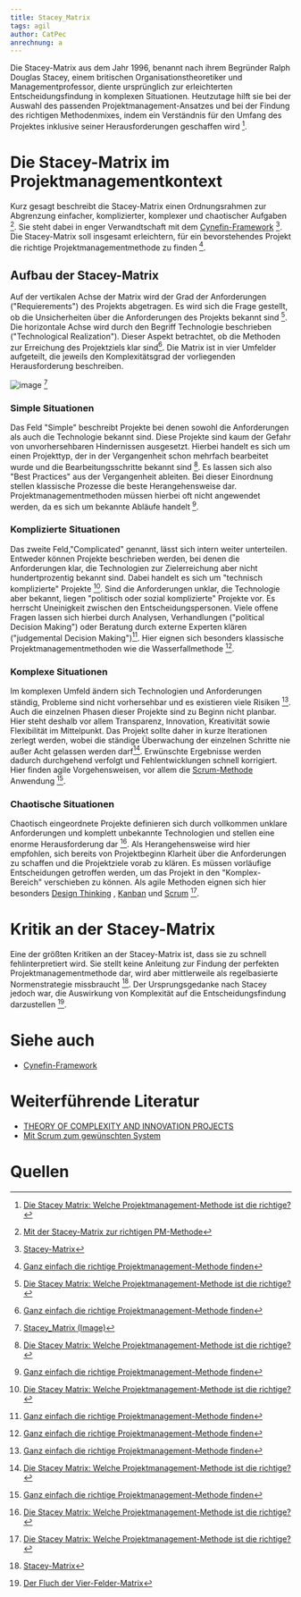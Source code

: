 ```yaml
---
title: Stacey_Matrix
tags: agil 
author: CatPec
anrechnung: a
---
```

Die Stacey-Matrix aus dem Jahr 1996, benannt nach ihrem Begründer Ralph Douglas Stacey, einem britischen Organisationstheoretiker und Managementprofessor, diente ursprünglich zur erleichterten Entscheidungsfindung in komplexen Situationen. Heutzutage hilft sie bei der Auswahl des passenden Projektmanagement-Ansatzes und bei der Findung des richtigen Methodenmixes, indem ein Verständnis für den Umfang des Projektes inklusive seiner Herausforderungen geschaffen wird [^1].

# Die Stacey-Matrix im Projektmanagementkontext

Kurz gesagt beschreibt die Stacey-Matrix einen Ordnungsrahmen zur Abgrenzung einfacher, komplizierter, komplexer und chaotischer Aufgaben [^2]. Sie steht dabei in enger Verwandtschaft mit dem [Cynefin-Framework](https://github.com/ManagingProjectsSuccessfully/ManagingProjectsSuccessfully.github.io/blob/main/kb/Cynefin-Framework.md)  [^3].
Die Stacey-Matrix soll insgesamt erleichtern, für ein bevorstehendes Projekt die richtige Projektmanagementmethode zu finden [^4]. 

## Aufbau der Stacey-Matrix

Auf der vertikalen Achse der Matrix wird der Grad der Anforderungen ("Requierements") des Projekts abgetragen. Es wird sich die Frage gestellt, ob die Unsicherheiten über die Anforderungen des Projekts bekannt sind [^1]. 
Die horizontale Achse wird durch den Begriff Technologie beschrieben ("Technological Realization"). Dieser Aspekt betrachtet, ob die Methoden zur Erreichung des Projektziels klar sind[^4]. 
Die Matrix ist in vier Umfelder aufgeteilt, die jeweils den Komplexitätsgrad der vorliegenden Herausforderung beschreiben.

![image](https://github.com/CatPec/ManagingProjectsSuccessfully.github.io/blob/main/kb/Stacey_Matrix/Stacey-Matrix-Stacey-1996-adapted-to-software-development.png) [^6]

### Simple Situationen

Das Feld "Simple" beschreibt Projekte bei denen sowohl die Anforderungen als auch die Technologie bekannt sind. Diese Projekte sind kaum der Gefahr von unvorhersehbaren Hindernissen ausgesetzt. Hierbei handelt es sich um einen Projekttyp, der in der Vergangenheit schon mehrfach bearbeitet wurde und die Bearbeitungsschritte bekannt sind [^1]. Es lassen sich also "Best Practices" aus der Vergangenheit ableiten. Bei dieser Einordnung stellen klassische Prozesse die beste Herangehensweise dar. Projektmanagementmethoden müssen hierbei oft nicht angewendet werden, da es sich um bekannte Abläufe handelt [^4].

### Komplizierte Situationen

Das zweite Feld,"Complicated" genannt, lässt sich intern weiter unterteilen. Entweder können Projekte beschrieben werden, bei denen die Anforderungen klar, die Technologien zur Zielerreichung aber nicht hundertprozentig bekannt sind. Dabei handelt es sich um "technisch komplizierte" Projekte [^1]. 
Sind die Anforderungen unklar, die Technologie aber bekannt, liegen "politisch oder sozial komplizierte" Projekte vor. Es herrscht Uneinigkeit zwischen den Entscheidungspersonen. Viele offene Fragen lassen sich hierbei durch Analysen, Verhandlungen ("political Decision Making") oder Beratung durch externe Experten klären ("judgemental Decision Making")[^4]. Hier eignen sich besonders klassische Projektmanagementmethoden wie die Wasserfallmethode [^4].

### Komplexe Situationen
Im komplexen Umfeld ändern sich Technologien und Anforderungen ständig, Probleme sind nicht vorhersehbar und es existieren viele Risiken [^4]. Auch die einzelnen Phasen dieser Projekte sind zu Beginn nicht planbar. Hier steht deshalb vor allem Transparenz, Innovation, Kreativität sowie Flexibilität im Mittelpunkt. Das Projekt sollte daher in kurze Iterationen zerlegt werden, wobei die ständige Überwachung der einzelnen Schritte nie außer Acht gelassen werden darf[^1]. Erwünschte Ergebnisse werden dadurch durchgehend verfolgt und Fehlentwicklungen schnell korrigiert. Hier finden agile Vorgehensweisen, vor allem die [Scrum-Methode](https://github.com/ManagingProjectsSuccessfully/ManagingProjectsSuccessfully.github.io/blob/main/kb/SCRUM.md) Anwendung [^4].

### Chaotische Situationen
Chaotisch eingeordnete Projekte definieren sich durch vollkommen unklare Anforderungen und komplett unbekannte Technologien und stellen eine enorme Herausforderung dar [^1]. Als Herangehensweise wird hier empfohlen, sich bereits von Projektbeginn Klarheit über die Anforderungen zu schaffen und die Projektziele vorab zu klären. Es müssen vorläufige Entscheidungen getroffen werden, um das Projekt in den "Komplex-Bereich" verschieben zu können. Als agile Methoden eignen sich hier besonders [Design Thinking](https://github.com/ManagingProjectsSuccessfully/ManagingProjectsSuccessfully.github.io/blob/main/kb/Design_Thinking.md) , [Kanban](https://github.com/ManagingProjectsSuccessfully/ManagingProjectsSuccessfully.github.io/blob/main/kb/Kanban.md)  und [Scrum](https://github.com/ManagingProjectsSuccessfully/ManagingProjectsSuccessfully.github.io/blob/main/kb/SCRUM.md) [^1].

# Kritik an der Stacey-Matrix

Eine der größten Kritiken an der Stacey-Matrix ist, dass sie zu schnell fehlinterpretiert wird. Sie stellt keine Anleitung zur Findung der perfekten Projektmanagementmethode dar, wird aber mittlerweile als regelbasierte Normenstrategie missbraucht [^3]. Der Ursprungsgedanke nach Stacey jedoch war, die Auswirkung von Komplexität auf die Entscheidungsfindung darzustellen [^7].

# Siehe auch

* [Cynefin-Framework](https://github.com/ManagingProjectsSuccessfully/ManagingProjectsSuccessfully.github.io/blob/main/kb/Cynefin-Framework.md)

# Weiterführende Literatur

* [THEORY OF COMPLEXITY AND INNOVATION PROJECTS](http://symorg.fon.bg.ac.rs/proceedings/papers/21%20-%20PROJECT%20MANAGEMENT.pdf#page=71)
* [Mit Scrum zum gewünschten System](https://link.springer.com/content/pdf/10.1007/978-3-658-10721-5.pdf)

# Quellen

[^1]: [Die Stacey Matrix: Welche Projektmanagement-Methode ist die richtige?](https://projekte-leicht-gemacht.de/blog/projektmanagement/stacey-matrix/)
[^2]: [Mit der Stacey-Matrix zur richtigen PM-Methode](https://www.projektmagazin.de/artikel/mit-der-stacey-matrix-zur-richtigen-pm-methode_1128468)
[^3]: [Stacey-Matrix](https://www.projektmagazin.de/glossarterm/stacey-matrix)
[^4]: [Ganz einfach die richtige Projektmanagement-Methode finden](https://erfolgreich-projekte-leiten.de/stacey-matrix/)
[^5]: [Vorsicht vor der Stacey Matrix! Die trügerische Sicherheit bei der Entscheidung für agile Frameworks](https://www.netzwerkknoten.com/vorsicht-vor-der-stacey-matrix-die-truegerische-sicherheit-bei-der-entscheidung-fuer-agile-frameworks)
[^6]: [Stacey_Matrix (Image)](https://www.researchgate.net/figure/Stacey-Matrix-Stacey-1996-adapted-to-software-development_fig3_336899045)
[^7]: [Der Fluch der Vier-Felder-Matrix](https://www.linkedin.com/pulse/der-fluch-vier-felder-matrix-niels-pflaeging)




